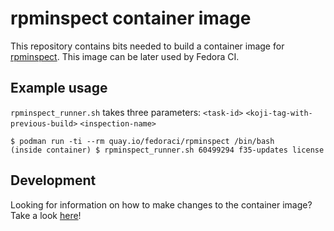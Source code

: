 # rpminspect container image

This repository contains bits needed to build a container image for [rpminspect](https://github.com/rpminspect/rpminspect). This image can be later used by Fedora CI.

## Example usage

`rpminspect_runner.sh` takes three parameters: `<task-id>` `<koji-tag-with-previous-build>` `<inspection-name>`

```shell
$ podman run -ti --rm quay.io/fedoraci/rpminspect /bin/bash
(inside container) $ rpminspect_runner.sh 60499294 f35-updates license
```

## Development

Looking for information on how to make changes to the container image? Take a look [here](./docs/development.md)!
